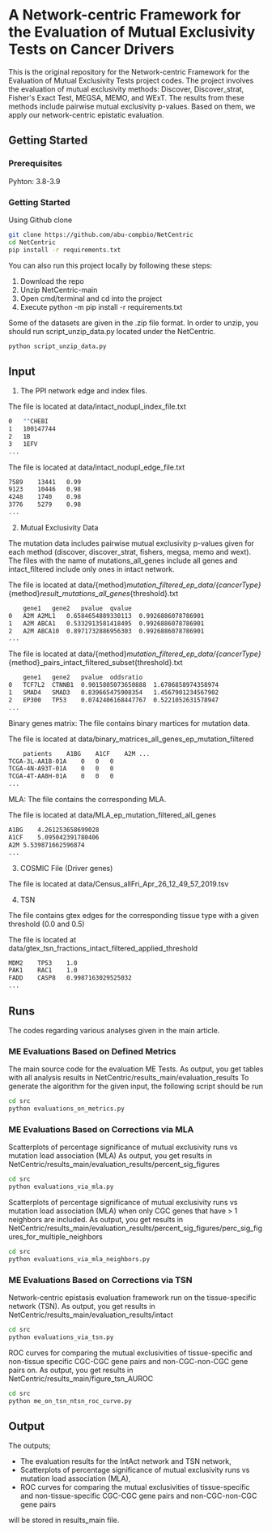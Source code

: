 # A Network-centric Framework for the Evaluation of Mutual Exclusivity Tests on Cancer Drivers

This is the original repository for the Network-centric Framework for the Evaluation of Mutual Exclusivity Tests project codes. The project involves the evaluation of mutual exclusivity methods: Discover, Discover_strat, Fisher's Exact Test, MEGSA, MEMO, and WExT. The results from these methods include pairwise mutual exclusivity p-values. Based on them, we apply our network-centric epistatic evaluation.


## Getting Started
### Prerequisites
Pyhton: 3.8-3.9

### Getting Started

Using Github clone

```bash
git clone https://github.com/abu-compbio/NetCentric
cd NetCentric
pip install -r requirements.txt
```
You can also run this project locally by following these steps:
1. Download the repo
2. Unzip NetCentric-main
3. Open cmd/terminal and cd into the project
4. Execute python -m pip install -r requirements.txt

Some of the datasets are given in the .zip file format. In order to unzip, you should run script_unzip_data.py located under the NetCentric.

```bash
python script_unzip_data.py
```

## Input

1. The PPI network edge and index files. 

The file is located at data/intact_nodupl_index_file.txt 

```bash
0	""CHEBI
1	100147744
2	1B
3	1EFV
...
``` 
The file is located at data/intact_nodupl_edge_file.txt

```bash
7589	13441	0.99
9123	10446	0.98
4248	1740	0.98
3776	5279	0.98
...
``` 

2. Mutual Exclusivity Data

The mutation data includes pairwise mutual exclusivity p-values given for each method (discover, discover_strat, fishers, megsa, memo and wext).
The files with the name of mutations_all_genes include all genes and intact_filtered include only ones in intact network. 

The file is located at data/{method}_mutation_filtered_ep_data/{cancerType}_{method}_result_mutations_all_genes_{threshold}.txt
```bash
	gene1	gene2	pvalue	qvalue
0	A2M	A2ML1	0.6584654889330113	0.9926886078786901
1	A2M	ABCA1	0.5332913581418495	0.9926886078786901
2	A2M	ABCA10	0.8971732886956303	0.9926886078786901
...
``` 
The file is located at data/{method}_mutation_filtered_ep_data/{cancerType}_{method}_pairs_intact_filtered_subset{threshold}.txt

```bash
	gene1	gene2	pvalue	oddsratio
0	TCF7L2	CTNNB1	0.9015805073650888	1.6786858974358974
1	SMAD4	SMAD3	0.839665475908354	1.4567901234567902
2	EP300	TP53	0.0742406168447767	0.5221052631578947
...
``` 

Binary genes matrix: The file contains binary martices for mutation data. 

The file is located at data/binary_matrices_all_genes_ep_mutation_filtered

```bash
	patients	A1BG	A1CF	A2M ...
TCGA-3L-AA1B-01A	0	0	0
TCGA-4N-A93T-01A	0	0	0
TCGA-4T-AA8H-01A	0	0	0
...
``` 

MLA: The file contains the corresponding MLA.

The file is located at data/MLA_ep_mutation_filtered_all_genes

```bash
A1BG	4.261253658699028
A1CF	5.095042391780406
A2M	5.539871662596874
...
``` 

3. COSMIC File (Driver genes)

The file is located at data/Census_allFri_Apr_26_12_49_57_2019.tsv

4. TSN

The file contains gtex edges for the corresponding tissue type with a given threshold (0.0 and 0.5)

The file is located at data/gtex_tsn_fractions_intact_filtered_applied_threshold

```bash
MDM2	TP53	1.0
PAK1	RAC1	1.0
FADD	CASP8	0.9987163029525032
...
``` 

## Runs

The codes regarding various analyses given in the main article.

### **ME Evaluations Based on Defined Metrics** 

The main source code for the evaluation ME Tests. As output, you get tables with all analysis results in NetCentric/results_main/evaluation_results
To generate the algorithm for the given input, the following script should be run

```bash
cd src
python evaluations_on_metrics.py
``` 

### **ME Evaluations Based on Corrections via MLA**

Scatterplots of percentage significance of mutual exclusivity runs vs mutation load association (MLA)
As output, you get results in NetCentric/results_main/evaluation_results/percent_sig_figures

```bash
cd src
python evaluations_via_mla.py
```

Scatterplots of percentage significance of mutual exclusivity runs vs mutation load association (MLA) when only CGC genes that have > 1 neighbors are included.
As output, you get results in NetCentric/results_main/evaluation_results/percent_sig_figures/perc_sig_figures_for_multiple_neighbors

```bash
cd src
python evaluations_via_mla_neighbors.py
```

### **ME Evaluations Based on Corrections via TSN**

Network-centric epistasis evaluation framework run on the tissue-specific network (TSN). As output, you get results in NetCentric/results_main/evaluation_results/intact

```bash
cd src
python evaluations_via_tsn.py
```

ROC curves for comparing the mutual exclusivities of tissue-specific and non-tissue specific CGC-CGC gene pairs and non-CGC-non-CGC gene pairs on.
As output, you get results in NetCentric/results_main/figure_tsn_AUROC

```bash
cd src
python me_on_tsn_ntsn_roc_curve.py

```

## Output

The outputs;

* The evaluation results for the IntAct network and TSN network,
* Scatterplots of percentage significance of mutual exclusivity runs vs mutation load association (MLA),
* ROC curves for comparing the mutual exclusivities of tissue-specific and non-tissue-specific CGC-CGC gene pairs and non-CGC-non-CGC gene pairs

will be stored in results_main file. 

